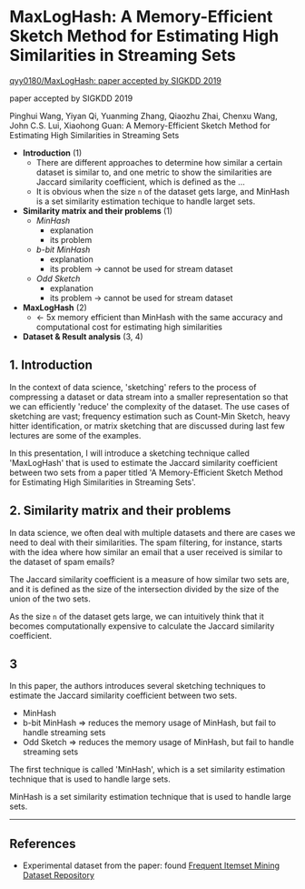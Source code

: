 # MaxLogHash: A Memory-Efficient Sketch Method for Estimating High Similarities in Streaming Sets

[qyy0180/MaxLogHash: paper accepted by SIGKDD 2019](https://github.com/qyy0180/MaxLogHash)

paper accepted by SIGKDD 2019

Pinghui Wang, Yiyan Qi, Yuanming Zhang, Qiaozhu Zhai, Chenxu Wang, John C.S. Lui, Xiaohong Guan:
A Memory-Efficient Sketch Method for Estimating High Similarities in Streaming Sets

- **Introduction** (1)
  - There are different approaches to determine how similar a certain dataset is similar to, and one metric to show the similarities are Jaccard similarity coefficient, which is defined as the ...
  - It is obvious when the size `n` of the dataset gets large, and MinHash is a set similarity estimation techique to handle larget sets.
- **Similarity matrix and their problems** (1)
  - *MinHash*
    - explanation
    - its problem
  - *b-bit MinHash*
    - explanation
    - its problem -> cannot be used for stream dataset
  - *Odd Sketch*
    - explanation
    - its problem -> cannot be used for stream dataset
- **MaxLogHash** (2)
  - <- 5x memory efficient than MinHash with the same accuracy and computational cost for estimating high similarities
- **Dataset & Result analysis** (3, 4)

## 1. Introduction

In the context of data science, 'sketching' refers to the process of compressing a dataset or data stream into a smaller representation so that we can efficiently 'reduce' the complexity of the dataset. The use cases of sketching are vast; frequency estimation such as Count-Min Sketch, heavy hitter identification, or matrix sketching that are discussed during last few lectures are some of the examples.

In this presentation, I will introduce a sketching technique called 'MaxLogHash' that is used to estimate the Jaccard similarity coefficient between two sets from a paper titled 'A Memory-Efficient Sketch Method for Estimating High Similarities in Streaming Sets'.

## 2. Similarity matrix and their problems

In data science, we often deal with multiple datasets and there are cases we need to deal with their similarities. The spam filtering, for instance, starts with the idea where how similar an email that a user received is similar to the dataset of spam emails?

The Jaccard similarity coefficient is a measure of how similar two sets are, and it is defined as the size of the intersection divided by the size of the union of the two sets.

As the size `n` of the dataset gets large, we can intuitively think that it becomes computationally expensive to calculate the Jaccard similarity coefficient.

## 3

In this paper, the authors introduces several sketching techniques to estimate the Jaccard similarity coefficient between two sets.

- MinHash
- b-bit MinHash => reduces the memory usage of MinHash, but fail to handle streaming sets
- Odd Sketch => reduces the memory usage of MinHash, but fail to handle streaming sets

The first technique is called 'MinHash', which is a set similarity estimation technique that is used to handle large sets.

MinHash is a set similarity estimation technique that is used to handle large sets.

---

## References

- Experimental dataset from the paper: found [Frequent Itemset Mining Dataset Repository](http://fimi.uantwerpen.be/data/)
